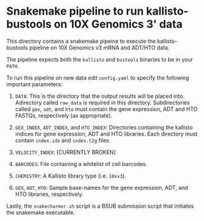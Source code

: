 
# Snakemake pipeline to run kallisto-bustools on 10X Genomics 3' data

This directory contains a snakemake pipeine to execute the kallisto-bustools
pipeline on 10X Genomics v3 mRNA and ADT/HTO data. 

The pipeline expects both the `kallisto` and `bustools` binaries to be in your `PATH`.

To run this pipeline on new data edit `config.yaml` to specify the following important parameters:

1. `DATA`: This is the directory that the output results will be placed
   into. Adirectory called `raw_data`  is required in this directory.
   Subdirectories called `gex`, `adt`, and `hto` must contain the gene expression,
   ADT and HTO FASTQs, respectively (as appropriate).

2. `GEX_INDEX`, `ADT_INDEX`, and `HTO_INDEX`: Directories containing the kallisto
   indices for gene expression, ADT and HTO libraries. Each directory must contain
   `index.idx` and `index.t2g` files.
   
3. `VELOCITY_INDEX`: [CURRENTLY BROKEN]

4. `BARCODES`: File containing a whitelist of cell barcodes.

5. `CHEMISTRY`: A Kallisto library type (i.e. `10xv3`).

6. `GEX`, `ADT`, `HTO`: Sample base-names for the gene expression, ADT, and HTO
   libraries, respectively.

Lastly, the `snakecharmer.sh` script is a BSUB submission script that initiates the
snakemake executable.
